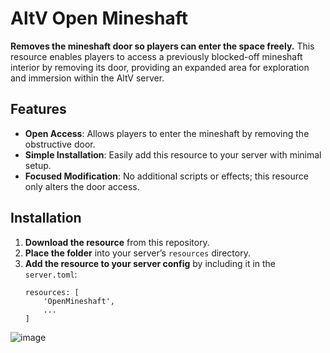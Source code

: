 # AltV Open Mineshaft

**Removes the mineshaft door so players can enter the space freely.** This resource enables players to access a previously blocked-off mineshaft interior by removing its door, providing an expanded area for exploration and immersion within the AltV server.

## Features

- **Open Access**: Allows players to enter the mineshaft by removing the obstructive door.
- **Simple Installation**: Easily add this resource to your server with minimal setup.
- **Focused Modification**: No additional scripts or effects; this resource only alters the door access.

## Installation

1. **Download the resource** from this repository.
2. **Place the folder** into your server’s `resources` directory.
3. **Add the resource to your server config** by including it in the `server.toml`:
   ```plaintext
   resources: [
       'OpenMineshaft',
       ...
   ]
![image](https://github.com/user-attachments/assets/14f82983-eb34-4a99-b4bf-cd658b992cab)
